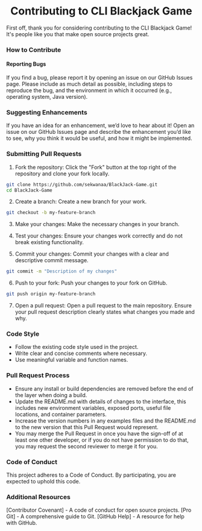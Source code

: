 <div align='center'>

  # Contributing to CLI Blackjack Game
  
</div> 

First off, thank you for considering contributing to the CLI Blackjack Game! It's people like you that make open source projects great.

### How to Contribute
#### Reporting Bugs
If you find a bug, please report it by opening an issue on our GitHub Issues page. Please include as much detail as possible, including steps to reproduce the bug, and the environment in which it occurred (e.g., operating system, Java version).

### Suggesting Enhancements
If you have an idea for an enhancement, we’d love to hear about it! Open an issue on our GitHub Issues page and describe the enhancement you’d like to see, why you think it would be useful, and how it might be implemented.

### Submitting Pull Requests
1. Fork the repository: Click the "Fork" button at the top right of the repository and clone your fork locally.

``` bash
git clone https://github.com/sekwanaa/BlackJack-Game.git
cd BlackJack-Game
```
2. Create a branch: Create a new branch for your work.

``` bash
git checkout -b my-feature-branch
```
3. Make your changes: Make the necessary changes in your branch.

4. Test your changes: Ensure your changes work correctly and do not break existing functionality.

5. Commit your changes: Commit your changes with a clear and descriptive commit message.

``` bash
git commit -m "Description of my changes"
```
6. Push to your fork: Push your changes to your fork on GitHub.

``` bash
git push origin my-feature-branch
```
7. Open a pull request: Open a pull request to the main repository. Ensure your pull request description clearly states what changes you made and why.

### Code Style
* Follow the existing code style used in the project.
* Write clear and concise comments where necessary.
* Use meaningful variable and function names.
### Pull Request Process
* Ensure any install or build dependencies are removed before the end of the layer when doing a build.
* Update the README.md with details of changes to the interface, this includes new environment variables, exposed ports, useful file locations, and container parameters.
* Increase the version numbers in any examples files and the README.md to the new version that this Pull Request would represent.
* You may merge the Pull Request in once you have the sign-off of at least one other developer, or if you do not have permission to do that, you may request the second reviewer to merge it for you.
### Code of Conduct
This project adheres to a Code of Conduct. By participating, you are expected to uphold this code.

### Additional Resources
[Contributor Covenant] - A code of conduct for open source projects.
[Pro Git] - A comprehensive guide to Git.
[GitHub Help] - A resource for help with GitHub.
